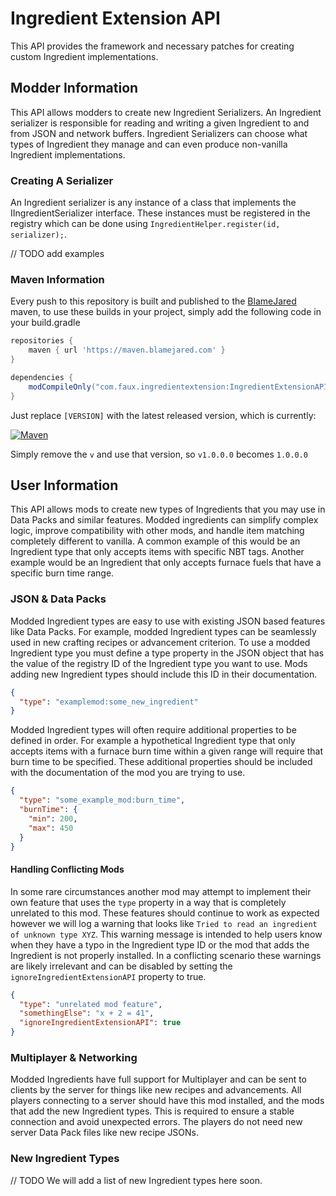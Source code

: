 # Ingredient Extension API

This API provides the framework and necessary patches for creating custom Ingredient implementations.

## Modder Information

This API allows modders to create new Ingredient Serializers. An Ingredient serializer is responsible for reading and
writing a given Ingredient to and from JSON and network buffers. Ingredient Serializers can choose what types of
Ingredient they manage and can even produce non-vanilla Ingredient implementations.

### Creating A Serializer

An Ingredient serializer is any instance of a class that implements the IIngredientSerializer interface. These instances
must be registered in the registry which can be done using `IngredientHelper.register(id, serializer);`. 

// TODO add examples

### Maven Information

Every push to this repository is built and published to the [BlameJared](https://maven.blamejared.com) maven, to use these builds in your project, simply add the following code in your build.gradle

```gradle
repositories {
    maven { url 'https://maven.blamejared.com' }
}

dependencies {
    modCompileOnly("com.faux.ingredientextension:IngredientExtensionAPI-fabric-1.18.2:[VERSION]")
}
```

Just replace `[VERSION]` with the latest released version, which is currently:

[![Maven](https://img.shields.io/maven-metadata/v?color=C71A36&label=&metadataUrl=https%3A%2F%2Fmaven.blamejared.com%2Fcom%2Ffaux%2Fingredientextension%2FIngredientExtensionAPI-fabric-1.18.2%2Fmaven-metadata.xml&style=flat-square)](https://maven.blamejared.com/com/faux/ingredientextension/)

Simply remove the `v` and use that version, so `v1.0.0.0` becomes `1.0.0.0`

## User Information

This API allows mods to create new types of Ingredients that you may use in Data Packs and similar features. Modded
ingredients can simplify complex logic, improve compatibility with other mods, and handle item matching completely
different to vanilla. A common example of this would be an Ingredient type that only accepts items with specific NBT
tags. Another example would be an Ingredient that only accepts furnace fuels that have a specific burn time range.

### JSON & Data Packs

Modded Ingredient types are easy to use with existing JSON based features like Data Packs. For example, modded
Ingredient types can be seamlessly used in new crafting recipes or advancement criterion. To use a modded Ingredient
type you must define a type property in the JSON object that has the value of the registry ID of the Ingredient type you
want to use. Mods adding new Ingredient types should include this ID in their documentation.

```json
{
  "type": "examplemod:some_new_ingredient"
}
```

Modded Ingredient types will often require additional properties to be defined in order. For example a hypothetical
Ingredient type that only accepts items with a furnace burn time within a given range will require that burn time to be
specified. These additional properties should be included with the documentation of the mod you are trying to use.

```json
{
  "type": "some_example_mod:burn_time",
  "burnTime": {
    "min": 200,
    "max": 450
  }
}
```

#### Handling Conflicting Mods

In some rare circumstances another mod may attempt to implement their own feature that uses the `type` property in a way
that is completely unrelated to this mod. These features should continue to work as expected however we will log a
warning that looks like `Tried to read an ingredient of unknown type XYZ`. This warning message is intended to help
users know when they have a typo in the Ingredient type ID or the mod that adds the Ingredient is not properly
installed. In a conflicting scenario these warnings are likely irrelevant and can be disabled by setting
the `ignoreIngredientExtensionAPI` property to true.

```json
{
  "type": "unrelated mod feature",
  "somethingElse": "x + 2 = 41",
  "ignoreIngredientExtensionAPI": true
}
```

### Multiplayer & Networking

Modded Ingredients have full support for Multiplayer and can be sent to clients by the server for things like new
recipes and advancements. All players connecting to a server should have this mod installed, and the mods that add the
new Ingredient types. This is required to ensure a stable connection and avoid unexpected errors. The players do not
need new server Data Pack files like new recipe JSONs.

### New Ingredient Types

// TODO We will add a list of new Ingredient types here soon.